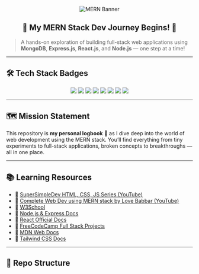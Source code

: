 <p align="center">
  <img src="https://capsule-render.vercel.app/api?type=waving&color=0:0EA5E9,100:22C55E&height=200&section=header&text=MERN%20Dev%20Journey%20🌐&fontSize=40&fontColor=ffffff" alt="MERN Banner"/>
</p>

<h2 align="center">🚧 My MERN Stack Dev Journey Begins! 🚀</h2>

> A hands-on exploration of building full-stack web applications using **MongoDB**, **Express.js**, **React.js**, and **Node.js** — one step at a time!

---

## 🛠️ Tech Stack Badges

<p align="center">
  <img src="https://img.shields.io/badge/HTML5-E34F26?style=for-the-badge&logo=html5&logoColor=white"/>
  <img src="https://img.shields.io/badge/CSS3-1572B6?style=for-the-badge&logo=css3&logoColor=white"/>
  <img src="https://img.shields.io/badge/JavaScript-F7DF1E?style=for-the-badge&logo=javascript&logoColor=black"/>
  <img src="https://img.shields.io/badge/React-20232A?style=for-the-badge&logo=react&logoColor=61DAFB"/>
  <img src="https://img.shields.io/badge/Node.js-339933?style=for-the-badge&logo=nodedotjs&logoColor=white"/>
  <img src="https://img.shields.io/badge/Express.js-000000?style=for-the-badge&logo=express&logoColor=white"/>
  <img src="https://img.shields.io/badge/MongoDB-4EA94B?style=for-the-badge&logo=mongodb&logoColor=white"/>
  <img src="https://img.shields.io/badge/Tailwind_CSS-06B6D4?style=for-the-badge&logo=tailwind-css&logoColor=white"/>
</p>

---

## 🗺️ Mission Statement

This repository is **my personal logbook** 📓 as I dive deep into the world of web development using the MERN stack. You’ll find everything from tiny experiments to full-stack applications, broken concepts to breakthroughs — all in one place.

---

## 📚 Learning Resources

- 🔹 [SuperSimpleDev HTML, CSS, JS Series (YouTube)](https://www.youtube.com/@SuperSimpleDev)
- 🔹 [Complete Web Dev using MERN stack by Love Babbar (YouTube)](https://youtube.com/playlist?list=PLDzeHZWIZsTo0wSBcg4-NMIbC0L8evLrD&si=ZAQLP6rcopqVHi6s)
- 🔹 [W3School](https://www.w3schools.com/)
- 🔹 [Node.js & Express Docs](https://expressjs.com/)
- 🔹 [React Official Docs](https://reactjs.org/)
- 🔹 [FreeCodeCamp Full Stack Projects](https://www.freecodecamp.org/)
- 🔹 [MDN Web Docs](https://developer.mozilla.org/)
- 🔹 [Tailwind CSS Docs](https://tailwindcss.com/docs)

---

## 📂 Repo Structure


